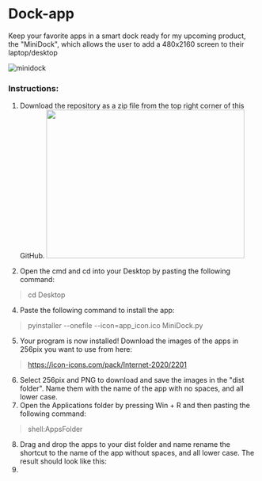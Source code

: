 # Dock-app
Keep your favorite apps in a smart dock ready for my upcoming product, the "MiniDock", which allows the user to add a 480x2160 screen to their laptop/desktop

![minidock](https://user-images.githubusercontent.com/63688331/111854360-1adff680-88dc-11eb-8ffe-e4e5e5f576ba.PNG)

### Instructions:
1. Download the repository as a zip file from the top right corner of this GitHub.
      <img src="https://user-images.githubusercontent.com/63688331/111854413-67c3cd00-88dc-11eb-9c78-c9f91cbb4b71.jpg" width="400" height="300">
      
3. Open the cmd and cd into your Desktop by pasting the following command:
  > cd Desktop
4. Paste the following command to install the app:
  > pyinstaller --onefile --icon=app_icon.ico MiniDock.py
5. Your program is now installed! Download the images of the apps in 256pix you want to use from here:
  > https://icon-icons.com/pack/Internet-2020/2201
6. Select 256pix and PNG to download and save the images in the "dist folder". Name them with the name of the app with no spaces, and all lower case.
7. Open the Applications folder by pressing Win + R and then pasting the following command:
  > shell:AppsFolder
8. Drag and drop the apps to your dist folder and name rename the shortcut to the name of the app without spaces, and all lower case. The result should look like this:
9. 
